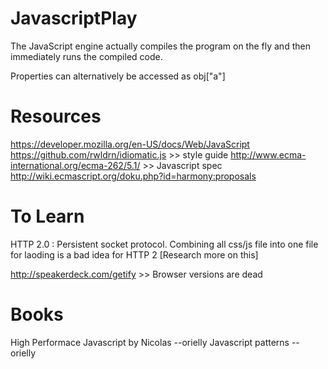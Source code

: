 # JavascriptPlay

The JavaScript engine actually compiles the program on the fly and then immediately runs the compiled code.

Properties can alternatively be accessed as obj["a"]



# Resources
https://developer.mozilla.org/en-US/docs/Web/JavaScript
https://github.com/rwldrn/idiomatic.js                      >> style guide
http://www.ecma-international.org/ecma-262/5.1/             >> Javascript spec
http://wiki.ecmascript.org/doku.php?id=harmony:proposals

# To Learn

HTTP 2.0 : Persistent socket protocol. Combining all css/js file into one file for laoding is a bad idea for HTTP 2 [Research more on this]

http://speakerdeck.com/getify   >> Browser versions are dead


# Books
High Performace Javascript by Nicolas --orielly
Javascript patterns  -- orielly
